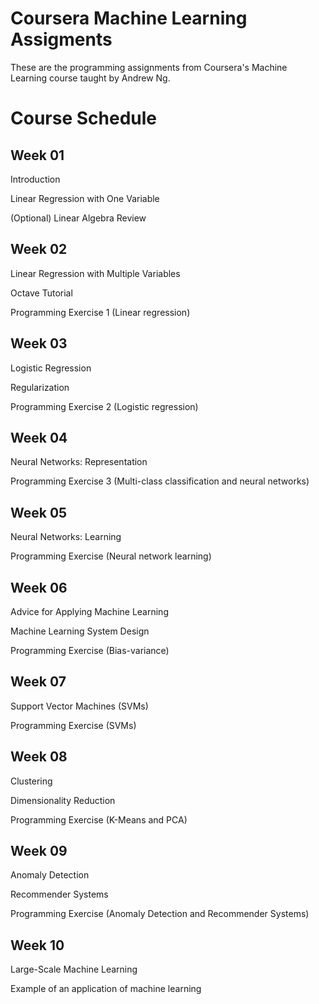 # Coursera Machine Learning Assigments

These are the programming assignments from Coursera's Machine Learning course taught by Andrew Ng.

# Course Schedule

## Week 01
Introduction

Linear Regression with One Variable

(Optional) Linear Algebra Review

## Week 02
Linear Regression with Multiple Variables

Octave Tutorial

Programming Exercise 1 (Linear regression)

## Week 03
Logistic Regression

Regularization

Programming Exercise 2 (Logistic regression)

## Week 04
Neural Networks: Representation

Programming Exercise 3 (Multi-class classification and neural networks)

## Week 05
Neural Networks: Learning

Programming Exercise (Neural network learning)

## Week 06
Advice for Applying Machine Learning

Machine Learning System Design

Programming Exercise (Bias-variance)

## Week 07
Support Vector Machines (SVMs)

Programming Exercise (SVMs)

## Week 08
Clustering

Dimensionality Reduction

Programming Exercise (K-Means and PCA)

## Week 09
Anomaly Detection

Recommender Systems

Programming Exercise (Anomaly Detection and Recommender Systems)

## Week 10
Large-Scale Machine Learning

Example of an application of machine learning
